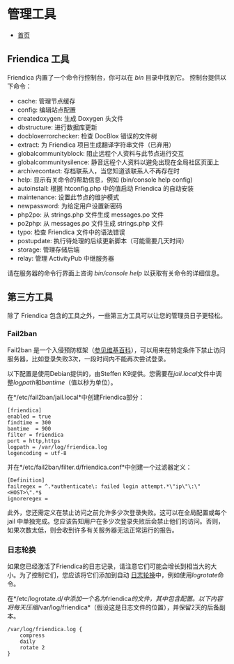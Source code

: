 管理工具
===========

* [首页](help)

Friendica 工具
---------------

Friendica 内置了一个命令行控制台，你可以在 *bin* 目录中找到它。
控制台提供以下命令：

* cache:                  管理节点缓存
* config:                 编辑站点配置
* createdoxygen:          生成 Doxygen 头文件
* dbstructure:            进行数据库更新
* docbloxerrorchecker:    检查 DocBlox 错误的文件树
* extract:                为 Friendica 项目生成翻译字符串文件（已弃用）
* globalcommunityblock:   阻止远程个人资料与此节点进行交互
* globalcommunitysilence: 静音远程个人资料以避免出现在全局社区页面上
* archivecontact:         存档联系人，当您知道该联系人不再存在时
* help:                   显示有关命令的帮助信息，例如 (bin/console help config)
* autoinstall:            根据 htconfig.php 中的值启动 Friendica 的自动安装
* maintenance:            设置此节点的维护模式
* newpassword:            为给定用户设置新密码
* php2po:                 从 strings.php 文件生成 messages.po 文件
* po2php:                 从 messages.po 文件生成 strings.php 文件
* typo:                   检查 Friendica 文件中的语法错误
* postupdate:             执行待处理的后续更新脚本（可能需要几天时间）
* storage:                管理存储后端
* relay:                  管理 ActivityPub 中继服务器

请在服务器的命令行界面上咨询 *bin/console help* 以获取有关命令的详细信息。

第三方工具
---------------

除了 Friendica 包含的工具之外，一些第三方工具可以让您的管理员日子更轻松。

### Fail2ban

Fail2ban 是一个入侵预防框架（[参见维基百科](https://en.wikipedia.org/wiki/Fail2ban)），可以用来在特定条件下禁止访问服务器，比如登录失败3次，一段时间内不能再次尝试登录。

以下配置是使用Debian提供的，由Steffen K9提供。您需要在*jail.local*文件中调整*logpath*和*bantime*（值以秒为单位）。

在*/etc/fail2ban/jail.local*中创建Friendica部分：

```
[friendica]
enabled = true
findtime = 300
bantime  = 900
filter = friendica
port = http,https
logpath = /var/log/friendica.log
logencoding = utf-8
```

并在*/etc/fail2ban/filter.d/friendica.conf*中创建一个过滤器定义：

```
[Definition]
failregex = ^.*authenticate\: failed login attempt.*\"ip\"\:\"<HOST>\".*$
ignoreregex =
```

此外，您还需定义在禁止访问之前允许多少次登录失败。这可以在全局配置或每个 jail 中单独完成。您应该告知用户在多少次登录失败后会禁止他们的访问。否则，如果次数太低，则会收到许多有关服务器无法正常运行的报告。

### 日志轮换

如果您已经激活了Friendica的日志记录，请注意它们可能会增长到相当大的大小。为了控制它们，您应该将它们添加到自动 [日志轮换](https://en.wikipedia.org/wiki/Log_rotation)中，例如使用*logrotate*命令。

在*/etc/logrotate.d/*中添加一个名为*friendica*的文件，其中包含配置。以下内容将每天压缩*/var/log/friendica*（假设这是日志文件的位置），并保留2天的后备副本。

	/var/log/friendica.log {
		compress
		daily
		rotate 2
	}
